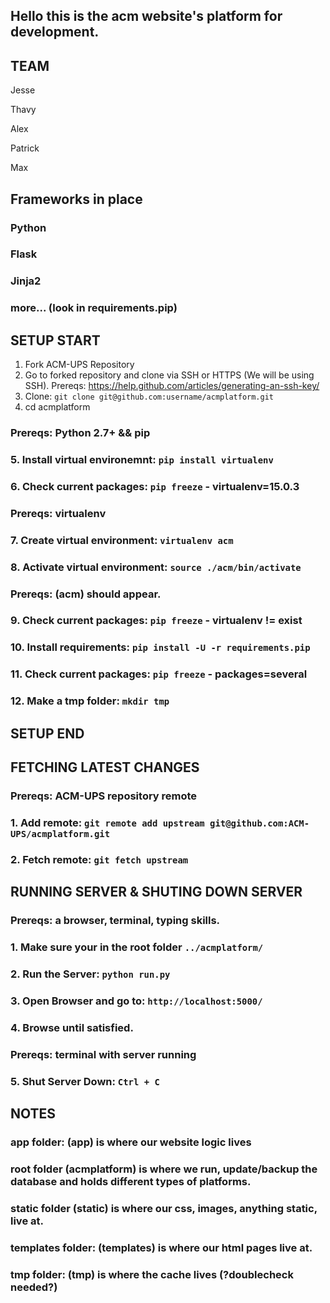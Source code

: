 ## Hello this is the acm website's platform for development.

## TEAM
Jesse

Thavy

Alex

Patrick

Max

## Frameworks in place
### Python 
### Flask
### Jinja2
### more... (look in requirements.pip)

## SETUP START
1. Fork ACM-UPS Repository
2. Go to forked repository and clone via SSH or HTTPS (We will be using SSH).
Prereqs: https://help.github.com/articles/generating-an-ssh-key/
3. Clone: `git clone git@github.com:username/acmplatform.git`
4. cd acmplatform
### Prereqs: Python 2.7+ && pip 
### 5. Install virtual environemnt: `pip install virtualenv`
### 6. Check current packages: `pip freeze` - virtualenv=15.0.3
### Prereqs: virtualenv
### 7. Create virtual environment: `virtualenv acm`
### 8. Activate virtual environment: `source ./acm/bin/activate`
### Prereqs: (acm) should appear.
### 9. Check current packages: `pip freeze` - virtualenv != exist
### 10. Install requirements: `pip install -U -r requirements.pip`
### 11. Check current packages: `pip freeze` - packages=several
### 12. Make a tmp folder: `mkdir tmp`
## SETUP END

## FETCHING LATEST CHANGES
### Prereqs: ACM-UPS repository remote
### 1. Add remote: `git remote add upstream git@github.com:ACM-UPS/acmplatform.git`
### 2. Fetch remote: `git fetch upstream`

## RUNNING SERVER & SHUTING DOWN SERVER
### Prereqs: a browser, terminal, typing skills.
### 1. Make sure your in the root folder `../acmplatform/`
### 2. Run the Server: `python run.py`
### 3. Open Browser and go to: `http://localhost:5000/`
### 4. Browse until satisfied. 
### Prereqs: terminal with server running
### 5. Shut Server Down: `Ctrl + C`

## NOTES 
### app folder: (app) is where our website logic lives
### root folder (acmplatform) is where we run, update/backup the database and holds different types of platforms. 
### static folder (static) is where our css, images, anything static, live at.
### templates folder: (templates) is where our html pages live at.
### tmp folder: (tmp) is where the cache lives (?doublecheck needed?) 

